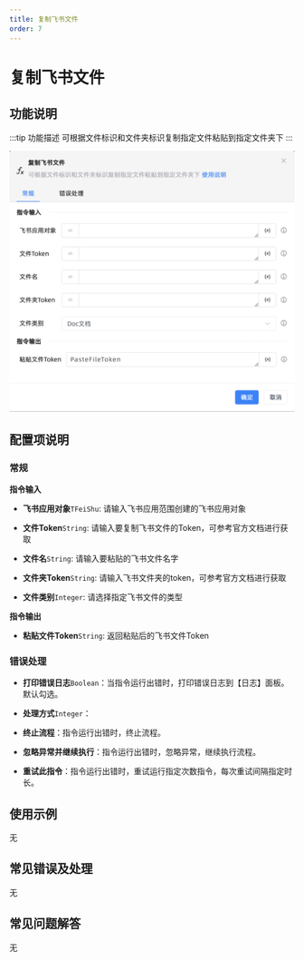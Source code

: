 ```yaml
---
title: 复制飞书文件
order: 7
---
```


# 复制飞书文件

## 功能说明

:::tip 功能描述
可根据文件标识和文件夹标识复制指定文件粘贴到指定文件夹下
:::

![复制飞书文件](../../../../assets/复制飞书文件_command.png)

## 配置项说明

### 常规

**指令输入**

- **飞书应用对象**`TFeiShu`: 请输入飞书应用范围创建的飞书应用对象

- **文件Token**`String`: 请输入要复制飞书文件的Token，可参考官方文档进行获取

- **文件名**`String`: 请输入要粘贴的飞书文件名字

- **文件夹Token**`String`: 请输入飞书文件夹的token，可参考官方文档进行获取

- **文件类别**`Integer`: 请选择指定飞书文件的类型


**指令输出**

- **粘贴文件Token**`String`: 返回粘贴后的飞书文件Token

### 错误处理

- **打印错误日志**`Boolean`：当指令运行出错时，打印错误日志到【日志】面板。默认勾选。

- **处理方式**`Integer`：

 - **终止流程**：指令运行出错时，终止流程。

 - **忽略异常并继续执行**：指令运行出错时，忽略异常，继续执行流程。

 - **重试此指令**：指令运行出错时，重试运行指定次数指令，每次重试间隔指定时长。

## 使用示例
无

## 常见错误及处理

无

## 常见问题解答

无

